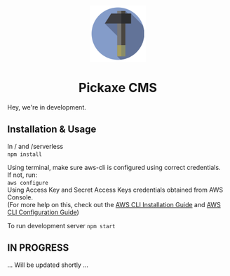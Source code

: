 <!-- Logo -->
<p align="center">
  <a href="https://react.semantic-ui.com">
    <img height="128" width="128" src="https://github.com/PickaxeCMS/pickaxecms/blob/master/pickaxeLogo.png">
  </a>
</p>

<!-- Name -->
<h1 align="center">
  <a>Pickaxe CMS</a>
</h1>

Hey, we're in development.

## Installation & Usage

In / and /serverless     
`
npm install
`      
    
Using terminal, make sure aws-cli is configured using correct credentials.    
If not, run:      
`
aws configure
`     
Using Access Key and Secret Access Keys credentials obtained from AWS Console.   
(For more help on this, check out the <a href="http://docs.aws.amazon.com/cli/latest/userguide/installing.html">AWS CLI Installation Guide</a> and <a href="http://docs.aws.amazon.com/cli/latest/userguide/cli-chap-getting-started.html#cli-quick-configuration"> AWS CLI Configuration Guide</a>)   
     
     
      
To run development server
`
npm start
` 
      

## IN PROGRESS     
... Will be updated shortly ...
